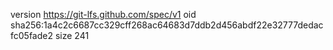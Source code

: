 version https://git-lfs.github.com/spec/v1
oid sha256:1a4c2c6687cc329cff268ac64683d7ddb2d456abdf22e32777dedacfc05fade2
size 241
